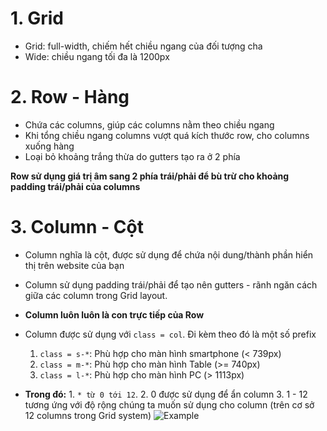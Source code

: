 # 1. Grid

- Grid: full-width, chiếm hết chiều ngang của đối tượng cha
- Wide: chiều ngang tối đa là 1200px

# 2. Row - Hàng

- Chứa các columns, giúp các columns nằm theo chiều ngang
- Khi tổng chiều ngang columns vượt quá kích thước row, cho columns xuống hàng
- Loại bỏ khoảng trắng thừa do gutters tạo ra ở 2 phía

**Row sử dụng giá trị âm sang 2 phía trái/phải để bù trừ cho khoảng padding trái/phải của columns**

# 3. Column - Cột

- Column nghĩa là cột, được sử dụng để chứa nội dung/thành phần hiển thị trên website của bạn
- Column sử dụng padding trái/phải để tạo nên gutters - rãnh ngăn cách giữa các column trong Grid layout.
- **Column luôn luôn là con trực tiếp của Row**
- Column được sử dụng với `class = col`. Đi kèm theo đó là một số prefix

  1. `class = s-*`: Phù hợp cho màn hình smartphone (< 739px)
  2. `class = m-*`: Phù hợp cho màn hình Table (>= 740px)
  3. `class = l-*`: Phù hợp cho màn hình PC (> 1113px)

- **Trong đó:** 1. `* từ 0 tới 12`. 2. 0 được sử dụng để ẩn column 3. 1 - 12 tương ứng với độ rộng chúng ta muốn sử dụng cho column (trên cơ sở 12 columns trong Grid system)
  ![Example](https://raw.githubusercontent.com/nmhung2022/Grid-System/768479980c1b595e2dc4f222b2abdadabcec8692/3.%20Column/gridSystem.png)
